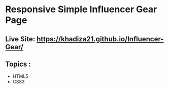 # Responsive Simple Influencer Gear Page
## Live Site: https://khadiza21.github.io/Influencer-Gear/

## Topics :
* HTML5
* CSS3
